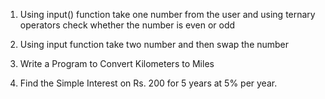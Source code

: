 1. Using input() function take one number from the user and using ternary operators check whether the number is even or odd

2. Using input function take two number and then swap the number

3. Write a Program to Convert Kilometers to Miles

4. Find the Simple Interest on Rs. 200 for 5 years at 5% per year.